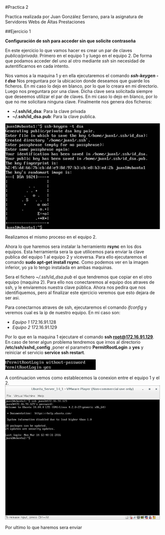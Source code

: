 #Practica 2

Practica realizada por Juan González Serrano, para la asignatura de Servidores Webs de Áltas Prestaciones

##Ejercicio 1

**Configuración de ssh para acceder sin que solicite contraseña**

En este ejercicio lo que vamos hacer es crear un par de claves *publica/privada*.
Primero en el equipo 1 y luego en el equipo 2. De forma que podamos acceder del uno
al otro mediante *ssh* sin necesidad de autentificarnos en cada intento.

Nos vamos a la maquina 1 y en ella ejecutaremos el comando ***ssh-keygen -t dsa***
Nos preguntara por la ubicacion donde deseamos que guarde los ficheros. En mi
caso lo dejo en blanco, por lo que lo creara en mi directorio.
Luego nos preguntara por una clave. Dicha clave sera solicitada siempre que deseemos
utilizar el par de claves. En mi caso lo dejo en blanco, por lo que no me solicitara
ninguna clave.
Finalmente nos genera dos ficheros:
* **~/.ssh/id_dsa**: Para la clave privada
* **~/.ssh/id_dsa.pub**: Para la clave publica.

![imagen](https://github.com/naujgs/SWAP1516/blob/master/Practica2/img/keygen_ssh_equi1.jpg)

Realizamos el mismo proceso en el equipo 2.

Ahora lo que haremos sera instalar la herramiento **rsync** en los dos equipos.
Esta herramienta sera la que utilicemos para enviar la clave publica del equipo 1 al equipo 2 y viceversa.
Para ello ejecutaremos el comando **sudo apt-get install rsync**.
Como podemos ver en la imagen inferior, yo ya lo tengo instalada en ambas maquinas.

Sera el fichero *~/.ssh/id_dsa.pub* el que tendremos que copiar en el otro equipo
(maquina 2). Para ello nos conectaremos al equipo dos atraves de ssh, y le
enviaremos nuestra clave pública.
Ahora nos pedira que nos identifiquemos, pero al finalizar este ejercicio veremos
que esto dejara de ser asi.

Para conectarnos atraves de ssh, ejecutaremos el comando *ifconfig* y veremos cual
es la ip de nuestro equipo. En mi caso son:
* *Equipo 1* 172.16.91.128
* *Equipo 2* 172.16.91.129

Por lo que en la maquina 1 ejecutare el comando **ssh root@172.16.91.129**. En caso
de tener algun problema tendremos que irnos al directorio **/etc/ssh/sshd_config**
,poner el parametro **PermitRootLogin** a **yes** y reiniciar el servicio **service ssh restart**.

![imagen](https://github.com/naujgs/SWAP1516/blob/master/Practica2/img/ssh_permisosRoot.jpg)

A continuacion vemos como establecemos la conexion entre el equipo 1 y el 2.
![imagen](https://github.com/naujgs/SWAP1516/blob/master/Practica2/img/ssh_conexion.jpg)

Por ultimo lo que haremos sera enviar
